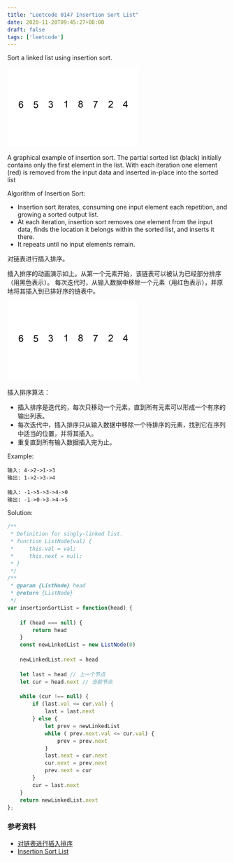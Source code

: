 ```yaml
---
title: "Leetcode 0147 Insertion Sort List"
date: 2020-11-20T09:45:27+08:00
draft: false
tags: ['leetcode']
---
```


Sort a linked list using insertion sort.

![Insertion-sort-example](/images/Insertion-sort-example-300px.gif) 

A graphical example of insertion sort. The partial sorted list (black) initially contains only the first element in the list.
With each iteration one element (red) is removed from the input data and inserted in-place into the sorted list

Algorithm of Insertion Sort:

  - Insertion sort iterates, consuming one input element each repetition, and growing a sorted output list.
  - At each iteration, insertion sort removes one element from the input data, finds the location it belongs within the sorted list, and inserts it there.
  - It repeats until no input elements remain.

对链表进行插入排序。


插入排序的动画演示如上。从第一个元素开始，该链表可以被认为已经部分排序（用黑色表示）。
每次迭代时，从输入数据中移除一个元素（用红色表示），并原地将其插入到已排好序的链表中。

![Insertion-sort-example](/images/Insertion-sort-example-300px.gif) 

插入排序算法：

- 插入排序是迭代的，每次只移动一个元素，直到所有元素可以形成一个有序的输出列表。
- 每次迭代中，插入排序只从输入数据中移除一个待排序的元素，找到它在序列中适当的位置，并将其插入。
- 重复直到所有输入数据插入完为止。


Example: 

```
输入: 4->2->1->3
输出: 1->2->3->4

输入: -1->5->3->4->0
输出: -1->0->3->4->5
```

Solution: 

```js
/**
 * Definition for singly-linked list.
 * function ListNode(val) {
 *     this.val = val;
 *     this.next = null;
 * }
 */
/**
 * @param {ListNode} head
 * @return {ListNode}
 */
var insertionSortList = function(head) {

    if (head === null) {
        return head
    }
    const newLinkedList = new ListNode(0)

    newLinkedList.next = head

    let last = head // 上一个节点
    let cur = head.next // 当前节点

    while (cur !== null) {
        if (last.val <= cur.val) {
            last = last.next
        } else {
            let prev = newLinkedList
            while ( prev.next.val <= cur.val) {
                prev = prev.next
            }
            last.next = cur.next
            cur.next = prev.next
            prev.next = cur
        }
        cur = last.next
    }
    return newLinkedList.next
};
```


### 参考资料

- [对链表进行插入排序](https://leetcode-cn.com/problems/insertion-sort-list/)
- [Insertion Sort List](https://leetcode.com/problems/insertion-sort-list/)
